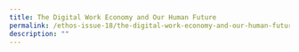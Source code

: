```yaml
---
title: The Digital Work Economy and Our Human Future
permalink: /ethos-issue-18/the-digital-work-economy-and-our-human-future/
description: ""
---
```

